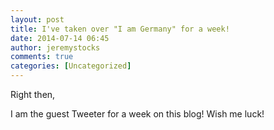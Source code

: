 ```yaml
---
layout: post
title: I've taken over "I am Germany" for a week!
date: 2014-07-14 06:45
author: jeremystocks
comments: true
categories: [Uncategorized]
---
```

<p>Right then,</p><p>I am the guest Tweeter for a week on this blog! Wish me luck!</p>
